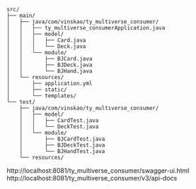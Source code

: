 ```
src/
├── main/
│   ├── java/com/vinskao/ty_multiverse_consumer/
│   │   ├── ty_multiverse_consumerApplication.java
│   │   ├── model/
│   │   │   ├── Card.java
│   │   │   └── Deck.java
│   │   └── module/
│   │       ├── BJCard.java
│   │       ├── BJDeck.java
│   │       └── BJHand.java
│   └── resources/
│       ├── application.yml
│       ├── static/
│       └── templates/
└── test/
    ├── java/com/vinskao/ty_multiverse_consumer/
    │   ├── model/
    │   │   ├── CardTest.java
    │   │   └── DeckTest.java
    │   └── module/
    │       ├── BJCardTest.java
    │       ├── BJDeckTest.java
    │       └── BJHandTest.java
    └── resources/
```


http://localhost:8081/ty_multiverse_consumer/swagger-ui.html
http://localhost:8081/ty_multiverse_consumer/v3/api-docs
